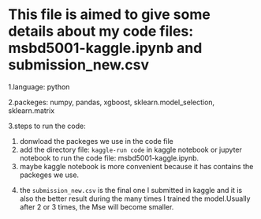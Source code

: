 # This file is aimed to give some details about my code files: msbd5001-kaggle.ipynb and submission_new.csv
1.language: python

2.packeges: numpy, pandas, xgboost, sklearn.model_selection, sklearn.matrix

3.steps to run the code:
  1) donwload the packeges we use in the code file
  2) add the directory file: `kaggle-run code` in kaggle notebook or jupyter notebook to run the code file: msbd5001-kaggle.ipynb.
  3) maybe kaggle notebook is more convenient because it has contains the packeges we use.
  
4. the `submission_new.csv` is the final one I submitted in kaggle and it is also the better result during the many times I trained the model.Usually after 2 or 3 times, the Mse will become smaller. 
